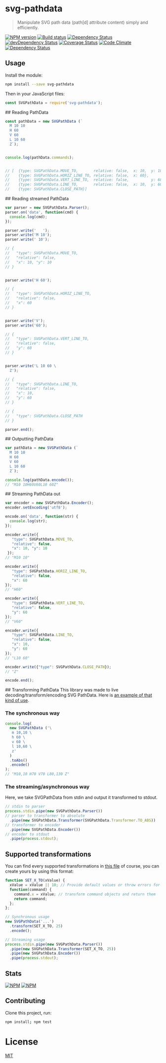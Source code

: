 <!--
# This file is automatically generated by a `metapak`
# module. Do not change it elsewhere, changes would
# be overriden.
-->
# svg-pathdata
> Manipulate SVG path data (path[d] attribute content) simply and efficiently.

[![NPM version](https://badge.fury.io/js/svg-pathdata.svg)](https://npmjs.org/package/svg-pathdata)
[![Build status](https://secure.travis-ci.org/nfroidure/svg-pathdata.svg)](https://travis-ci.org/nfroidure/svg-pathdata)
[![Dependency Status](https://david-dm.org/nfroidure/svg-pathdata.svg)](https://david-dm.org/nfroidure/svg-pathdata)
[![devDependency Status](https://david-dm.org/nfroidure/svg-pathdata/dev-status.svg)](https://david-dm.org/nfroidure/svg-pathdata#info=devDependencies)
[![Coverage Status](https://coveralls.io/repos/nfroidure/svg-pathdata/badge.svg?branch=master)](https://coveralls.io/r/nfroidure/svg-pathdata?branch=master)
[![Code Climate](https://codeclimate.com/github/nfroidure/svg-pathdata.svg)](https://codeclimate.com/github/nfroidure/svg-pathdata)
[![Dependency Status](https://dependencyci.com/github/nfroidure/svg-pathdata/badge)](https://dependencyci.com/github/nfroidure/svg-pathdata)

## Usage

Install the module:

```sh
npm install --save svg-pathdata
```

Then in your JavaScript files:
```js
const SVGPathData = require('svg-pathdata');
```

## Reading PathData
```js
const pathData = new SVGPathData (`
  M 10 10
  H 60
  V 60
  L 10 60
  Z`);


console.log(pathData.commands);


// [  {type: SVGPathData.MOVE_TO,       relative: false,  x: 10,  y: 10},
//    {type: SVGPathData.HORIZ_LINE_TO, relative: false,  x: 60},
//    {type: SVGPathData.VERT_LINE_TO,  relative: false,          y: 60},
//    {type: SVGPathData.LINE_TO,       relative: false,  x: 10,  y: 60},
//    {type: SVGPathData.CLOSE_PATH}]
```

## Reading streamed PathData
```js
var parser = new SVGPathData.Parser();
parser.on('data', function(cmd) {
  console.log(cmd);
});

parser.write('   ');
parser.write('M 10');
parser.write(' 10');

// {
//   "type": SVGPathData.MOVE_TO,
//   "relative": false,
//   "x": 10, "y": 10
// }


parser.write('H 60');

// {
//   "type": SVGPathData.HORIZ_LINE_TO,
//   "relative": false,
//   "x": 60
// }


parser.write('V');
parser.write('60');

// {
//   "type": SVGPathData.VERT_LINE_TO,
//   "relative": false,
//   "y": 60
// }


parser.write('L 10 60 \
  Z');

// {
//   "type": SVGPathData.LINE_TO,
//   "relative": false,
//   "x": 10,
//   "y": 60
// }

// {
//   "type": SVGPathData.CLOSE_PATH
// }

parser.end();
```

## Outputting PathData
```js
var pathData = new SVGPathData (`
  M 10 10
  H 60
  V 60
  L 10 60
  Z`);

console.log(pathData.encode());
// "M10 10H60V60L10 60Z"
```

## Streaming PathData out
```js
var encoder = new SVGPathData.Encoder();
encoder.setEncoding('utf8');

encode.on('data', function(str) {
  console.log(str);
});

encoder.write({
   "type": SVGPathData.MOVE_TO,
   "relative": false,
   "x": 10, "y": 10
 });
// "M10 10"

encoder.write({
   "type": SVGPathData.HORIZ_LINE_TO,
   "relative": false,
   "x": 60
});
// "H60"

encoder.write({
   "type": SVGPathData.VERT_LINE_TO,
   "relative": false,
   "y": 60
});
// "V60"

encoder.write({
   "type": SVGPathData.LINE_TO,
   "relative": false,
   "x": 10,
   "y": 60
});
// "L10 60"

encoder.write({"type": SVGPathData.CLOSE_PATH});
// "Z"

encode.end();
```

## Transforming PathData
This library was made to live decoding/transform/encoding SVG PathData. Here is
 [an example of that kind of use](https://github.com/nfroidure/svgicons2svgfont/blob/aa6df0211419e9d61c417c63bcc353f0cb2ea0c8/src/index.js#L192).

### The synchronous way
```js
console.log(
  new SVGPathData ('\
   m 10,10 \
   h 60 \
   v 60 \
   l 10,60 \
   z'
  )
  .toAbs()
  .encode()
);
// "M10,10 H70 V70 L80,130 Z"
```

### The streaming/asynchronous way
Here, we take SVGPathData from stdin and output it transformed to stdout.
```js
// stdin to parser
process.stdin.pipe(new SVGPathData.Parser())
// parser to transformer to absolute
  .pipe(new SVGPathData.Transformer(SVGPathData.Transformer.TO_ABS))
// transformer to encoder
  .pipe(new SVGPathData.Encoder())
// encoder to stdout
  .pipe(process.stdout);
```

## Supported transformations
You can find every supported transformations in
 [this file](https://github.com/nfroidure/SVGPathData/blob/master/src/SVGPathDataTransformer.js#L47)
 of course, you can create yours by using this format:
```js
function SET_X_TO(xValue) {
  xValue = xValue || 10; // Provide default values or throw errors for options
  function(command) {
    command.x = xValue; // transform command objects and return them
    return command;
  };
};

// Synchronous usage
new SVGPathData('...')
  .transform(SET_X_TO, 25)
  .encode();

// Streaming usage
process.stdin.pipe(new SVGPathData.Parser())
  .pipe(new SVGPathData.Transformer(SET_X_TO, 25))
  .pipe(new SVGPathData.Encoder())
  .pipe(process.stdout);
```

## Stats

[![NPM](https://nodei.co/npm/svg-pathdata.png?downloads=true&stars=true)](https://nodei.co/npm/svg-pathdata/)
[![NPM](https://nodei.co/npm-dl/svg-pathdata.png)](https://nodei.co/npm/svg-pathdata/)

## Contributing
Clone this project, run:
```sh
npm install; npm test
```

# License
[MIT](https://github.com/nfroidure/svg-pathdata/blob/master/LICENSE)
